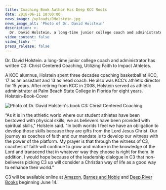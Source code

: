 ```yaml
---
title: Coaching Book Author Has Deep KCC Roots
date: 2018-06-11 10:00:00
news_image: /uploads/DHolstein.jpg
news_image_alt: 'Photo of Dr. David Holstein'
description: >-
  Dr. David Holstein. a long-time junior college coach and administrator has written . . .
video_content: false
video_link: ''
press_release: false
---
```


Dr. David Holstein. a long-time junior college coach and administrator has written C3: Christ Centered Coaching, Utilizing Faith to Impact Athletes.

A KCC alumnus, Holstein spent three decades coaching basketball at KCC, 17 as an assistant and 13 as head coach. He also was KCC’s athletic director for 15 years. After retiring from KCC in 2008, Holstein served as athletic administrator at Palm Beach State College in Florida for eight years. Holstein-Book-Cover

<img alt="Photo of Dr. David Holstein's book C3: Christ Centered Coaching" class="img-fluid float-right" src="{{ page.baseurl}}uploads/Holstein-Book-Cover150x150.jpg">

“As it is in the athletic world where our student athletes have been bestowed with physical skills, we as believers have been provided with spiritual skills," Holstein said. "In both worlds I feel we have an obligation to develop those skills because they are gifts from the Lord Jesus Christ. Our journey as coaches of faith and our mandate is to develop our witness with the power of the platform. My prayer is that through the witness of C3, coaches of faith will continue to grow and mature in the knowledge of the Lord and transcend that in whatever way they choose is right for them. In addition, I would hope because of the leadership dialogue in C3 that non-believers picking C3 up will consider a Christian way of life as a good way to enhance their world.”

C3 will be available online at <a href="https://www.amazon.com/C3-Centered-Coaching-Utilizing-Athletes/dp/1632694670" target="_blank" rel="noopener">Amazon</a>, <a href="https://www.barnesandnoble.com/w/c3-dr-db-holstein/1128310908?" target="_blank" rel="noopener">Barnes and Noble</a> and <a href="http://deepriverbooks.com/books/c3-christ-centered-coaching/" target="_blank" rel="noopener">Deep River Books</a> beginning June 14.
